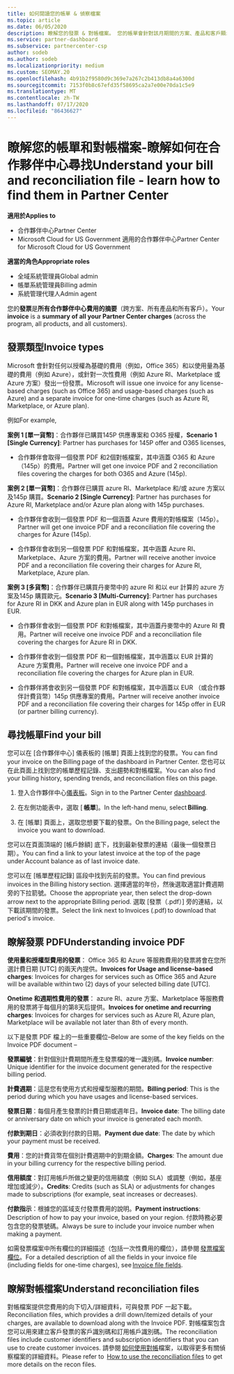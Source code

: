 ```yaml
---
title: 如何閱讀您的帳單 & 偵察檔案
ms.topic: article
ms.date: 06/05/2020
description: 瞭解您的發票 & 對帳檔案。 您的帳單會針對該月期間的方案、產品和客戶顯示合作夥伴中心的費用。
ms.service: partner-dashboard
ms.subservice: partnercenter-csp
author: sodeb
ms.author: sodeb
ms.localizationpriority: medium
ms.custom: SEOMAY.20
ms.openlocfilehash: 4b91b2f9580d9c369e7a267c2b413db8a4a6300d
ms.sourcegitcommit: 7153f0b8c67efd35f58695ca2a7e00e70da1c5e9
ms.translationtype: MT
ms.contentlocale: zh-TW
ms.lasthandoff: 07/17/2020
ms.locfileid: "86436627"
---
```

# <a name="understand-your-bill-and-reconciliation-file---learn-how-to-find-them-in-partner-center"></a><span data-ttu-id="2582b-104">瞭解您的帳單和對帳檔案-瞭解如何在合作夥伴中心尋找</span><span class="sxs-lookup"><span data-stu-id="2582b-104">Understand your bill and reconciliation file - learn how to find them in Partner Center</span></span>

<span data-ttu-id="2582b-105">**適用於**</span><span class="sxs-lookup"><span data-stu-id="2582b-105">**Applies to**</span></span>

- <span data-ttu-id="2582b-106">合作夥伴中心</span><span class="sxs-lookup"><span data-stu-id="2582b-106">Partner Center</span></span>
- <span data-ttu-id="2582b-107">Microsoft Cloud for US Government 適用的合作夥伴中心</span><span class="sxs-lookup"><span data-stu-id="2582b-107">Partner Center for Microsoft Cloud for US Government</span></span>

<span data-ttu-id="2582b-108">**適當的角色**</span><span class="sxs-lookup"><span data-stu-id="2582b-108">**Appropriate roles**</span></span>

- <span data-ttu-id="2582b-109">全域系統管理員</span><span class="sxs-lookup"><span data-stu-id="2582b-109">Global admin</span></span>
- <span data-ttu-id="2582b-110">帳單系統管理員</span><span class="sxs-lookup"><span data-stu-id="2582b-110">Billing admin</span></span>
- <span data-ttu-id="2582b-111">系統管理代理人</span><span class="sxs-lookup"><span data-stu-id="2582b-111">Admin agent</span></span>


<span data-ttu-id="2582b-112">您的**發票**是**所有合作夥伴中心費用的摘要**（跨方案、所有產品和所有客戶）。</span><span class="sxs-lookup"><span data-stu-id="2582b-112">Your **invoice** is a **summary of all your Partner Center charges** (across the program, all products, and all customers).</span></span> 

## <a name="invoice-types"></a><span data-ttu-id="2582b-113">發票類型</span><span class="sxs-lookup"><span data-stu-id="2582b-113">Invoice types</span></span>

<span data-ttu-id="2582b-114">Microsoft 會針對任何以授權為基礎的費用（例如，Office 365）和以使用量為基礎的費用（例如 Azure），或針對一次性費用（例如 Azure RI、Marketplace 或 Azure 方案）發出一份發票。</span><span class="sxs-lookup"><span data-stu-id="2582b-114">Microsoft will issue one invoice for any license-based charges (such as Office 365) and usage-based charges (such as Azure) and a separate invoice for one-time charges (such as Azure RI, Marketplace, or Azure plan).</span></span>

<span data-ttu-id="2582b-115">例如</span><span class="sxs-lookup"><span data-stu-id="2582b-115">For example,</span></span>  

<span data-ttu-id="2582b-116">**案例 1 [單一貨幣]**：合作夥伴已購買145P 供應專案和 O365 授權，</span><span class="sxs-lookup"><span data-stu-id="2582b-116">**Scenario 1 [Single Currency]**: Partner has purchases for 145P offer and O365 licenses,</span></span>  

- <span data-ttu-id="2582b-117">合作夥伴會取得一個發票 PDF 和2個對帳檔案，其中涵蓋 O365 和 Azure （145p）的費用。</span><span class="sxs-lookup"><span data-stu-id="2582b-117">Partner will get one invoice PDF and 2 reconciliation files covering the charges for both O365 and Azure (145p).</span></span>  

<span data-ttu-id="2582b-118">**案例 2 [單一貨幣]**：合作夥伴已購買 azure RI、Marketplace 和/或 azure 方案以及145p 購買。</span><span class="sxs-lookup"><span data-stu-id="2582b-118">**Scenario 2 [Single Currency]**: Partner has purchases for Azure RI, Marketplace and/or Azure plan along with 145p purchases.</span></span>

- <span data-ttu-id="2582b-119">合作夥伴會收到一個發票 PDF 和一個涵蓋 Azure 費用的對帳檔案（145p）。</span><span class="sxs-lookup"><span data-stu-id="2582b-119">Partner will get one invoice PDF and a reconciliation file covering the charges for Azure (145p).</span></span> 

- <span data-ttu-id="2582b-120">合作夥伴會收到另一個發票 PDF 和對帳檔案，其中涵蓋 Azure RI、Marketplace、Azure 方案的費用。</span><span class="sxs-lookup"><span data-stu-id="2582b-120">Partner will receive another invoice PDF and a reconciliation file covering their charges for Azure RI, Marketplace, Azure plan.</span></span> 

<span data-ttu-id="2582b-121">**案例 3 [多貨幣]**：合作夥伴已購買丹麥幣中的 azure RI 和以 eur 計算的 azure 方案及145p 購買歐元。</span><span class="sxs-lookup"><span data-stu-id="2582b-121">**Scenario 3 [Multi-Currency]**: Partner has purchases for Azure RI in DKK and Azure plan in EUR along with 145p purchases in EUR.</span></span>

- <span data-ttu-id="2582b-122">合作夥伴會收到一個發票 PDF 和對帳檔案，其中涵蓋丹麥幣中的 Azure RI 費用。</span><span class="sxs-lookup"><span data-stu-id="2582b-122">Partner will receive one invoice PDF and a reconciliation file covering the charges for Azure RI in DKK.</span></span> 

- <span data-ttu-id="2582b-123">合作夥伴會收到一個發票 PDF 和一個對帳檔案，其中涵蓋以 EUR 計算的 Azure 方案費用。</span><span class="sxs-lookup"><span data-stu-id="2582b-123">Partner will receive one invoice PDF and a reconciliation file covering the charges for Azure plan in EUR.</span></span> 

- <span data-ttu-id="2582b-124">合作夥伴將會收到另一個發票 PDF 和對帳檔案，其中涵蓋以 EUR （或合作夥伴計費貨幣）145p 供應專案的費用。</span><span class="sxs-lookup"><span data-stu-id="2582b-124">Partner will receive another invoice PDF and a reconciliation file covering their charges for 145p offer in EUR (or partner billing currency).</span></span> 

## <a name="find-your-bill"></a><span data-ttu-id="2582b-125">尋找帳單</span><span class="sxs-lookup"><span data-stu-id="2582b-125">Find your bill</span></span> 

<span data-ttu-id="2582b-126">您可以在 [合作夥伴中心] 儀表板的 [帳單] 頁面上找到您的發票。</span><span class="sxs-lookup"><span data-stu-id="2582b-126">You can find your invoice on the Billing page of the dashboard in Partner Center.</span></span> <span data-ttu-id="2582b-127">您也可以在此頁面上找到您的帳單歷程記錄、支出趨勢和對帳檔案。</span><span class="sxs-lookup"><span data-stu-id="2582b-127">You can also find your billing history, spending trends, and reconciliation files on this page.</span></span> 

1. <span data-ttu-id="2582b-128">登入合作夥伴中心[儀表板](https://partner.microsoft.com/dashboard/home)。</span><span class="sxs-lookup"><span data-stu-id="2582b-128">Sign in to the Partner Center [dashboard](https://partner.microsoft.com/dashboard/home).</span></span> 

2. <span data-ttu-id="2582b-129">在左側功能表中，選取 [ **帳單**]。</span><span class="sxs-lookup"><span data-stu-id="2582b-129">In the left-hand menu, select **Billing**.</span></span> 

3. <span data-ttu-id="2582b-130">在 [帳單] 頁面上，選取您想要下載的發票。</span><span class="sxs-lookup"><span data-stu-id="2582b-130">On the Billing page, select the invoice you want to download.</span></span> 

<span data-ttu-id="2582b-131">您可以在頁面頂端的 [帳戶餘額] 底下，找到最新發票的連結（最後一個發票日期）。</span><span class="sxs-lookup"><span data-stu-id="2582b-131">You can find a link to your latest invoice at the top of the page under Account balance as of last invoice date.</span></span> 

<span data-ttu-id="2582b-132">您可以在 [帳單歷程記錄] 區段中找到先前的發票。</span><span class="sxs-lookup"><span data-stu-id="2582b-132">You can find previous invoices in the Billing history section.</span></span> <span data-ttu-id="2582b-133">選擇適當的年份，然後選取適當計費週期旁的下拉箭號。</span><span class="sxs-lookup"><span data-stu-id="2582b-133">Choose the appropriate year, then select the drop-down arrow next to the appropriate Billing period.</span></span> <span data-ttu-id="2582b-134">選取 [發票（.pdf）] 旁的連結，以下載該期間的發票。</span><span class="sxs-lookup"><span data-stu-id="2582b-134">Select the link next to Invoices (.pdf) to download that period's invoice.</span></span> 

## <a name="understanding-invoice-pdf"></a><span data-ttu-id="2582b-135">瞭解發票 PDF</span><span class="sxs-lookup"><span data-stu-id="2582b-135">Understanding invoice PDF</span></span> 

<span data-ttu-id="2582b-136">**使用量和授權型費用的發票**： Office 365 和 Azure 等服務費用的發票將會在您所選計費日期 [UTC] 的兩天內提供。</span><span class="sxs-lookup"><span data-stu-id="2582b-136">**Invoices for Usage and license-based charges**: Invoices for charges for services such as Office 365 and Azure will be available within two (2) days of your selected billing date [UTC].</span></span>  

<span data-ttu-id="2582b-137">**Onetime 和週期性費用的發票**： azure RI、azure 方案、Marketplace 等服務費用的發票將于每個月的第8天后提供。</span><span class="sxs-lookup"><span data-stu-id="2582b-137">**Invoices for onetime and recurring charges**: Invoices for charges for services such as Azure RI, Azure plan, Marketplace will be available not later than 8th of every month.</span></span>  

<span data-ttu-id="2582b-138">以下是發票 PDF 檔上的一些重要欄位–</span><span class="sxs-lookup"><span data-stu-id="2582b-138">Below are some of the key fields on the Invoice PDF document –</span></span>

<span data-ttu-id="2582b-139">**發票編號**：針對個別計費期間所產生發票檔的唯一識別碼。</span><span class="sxs-lookup"><span data-stu-id="2582b-139">**Invoice number**: Unique identifier for the invoice document generated for the respective billing period.</span></span> 

<span data-ttu-id="2582b-140">**計費週期**：這是您有使用方式和授權型服務的期間。</span><span class="sxs-lookup"><span data-stu-id="2582b-140">**Billing period**: This is the period during which you have usages and license-based services.</span></span> 

<span data-ttu-id="2582b-141">**發票日期**：每個月產生發票的計費日期或週年日。</span><span class="sxs-lookup"><span data-stu-id="2582b-141">**Invoice date**: The billing date or anniversary date on which your invoice is generated each month.</span></span> 

<span data-ttu-id="2582b-142">**付款到期日**：必須收到付款的日期。</span><span class="sxs-lookup"><span data-stu-id="2582b-142">**Payment due date**: The date by which your payment must be received.</span></span> 

<span data-ttu-id="2582b-143">**費用**：您的計費貨幣在個別計費週期中的到期金額。</span><span class="sxs-lookup"><span data-stu-id="2582b-143">**Charges**: The amount due in your billing currency for the respective billing period.</span></span> 

<span data-ttu-id="2582b-144">**信用額度**：對訂用帳戶所做之變更的信用額度（例如 SLA）或調整（例如，基座增加或減少）。</span><span class="sxs-lookup"><span data-stu-id="2582b-144">**Credits**: Credits (such as SLA) or adjustments for changes made to subscriptions (for example, seat increases or decreases).</span></span> 

<span data-ttu-id="2582b-145">**付款指示**：根據您的區域支付發票費用的說明。</span><span class="sxs-lookup"><span data-stu-id="2582b-145">**Payment instructions**: Description of how to pay your invoice, based on your region.</span></span> <span data-ttu-id="2582b-146">付款時務必要包含您的發票號碼。</span><span class="sxs-lookup"><span data-stu-id="2582b-146">Always be sure to include your invoice number when making a payment.</span></span> 

<span data-ttu-id="2582b-147">如需發票檔案中所有欄位的詳細描述（包括一次性費用的欄位），請參閱 [發票檔案欄位](invoice-file.md)。</span><span class="sxs-lookup"><span data-stu-id="2582b-147">For a detailed description of all the fields in your invoice file (including fields for one-time charges), see [Invoice file fields](invoice-file.md).</span></span> 

## <a name="understand-reconciliation-files"></a><span data-ttu-id="2582b-148">瞭解對帳檔案</span><span class="sxs-lookup"><span data-stu-id="2582b-148">Understand reconciliation files</span></span>

 <span data-ttu-id="2582b-149">對帳檔案提供您費用的向下切入/詳細資料，可與發票 PDF 一起下載。</span><span class="sxs-lookup"><span data-stu-id="2582b-149">Reconciliation files, which provides a drill down/itemized details of your charges, are available to download along with the Invoice PDF.</span></span> <span data-ttu-id="2582b-150">對帳檔案包含您可以用來建立客戶發票的客戶識別碼和訂用帳戶識別碼。</span><span class="sxs-lookup"><span data-stu-id="2582b-150">The reconciliation files include customer identifiers and subscription identifiers that you can use to create customer invoices.</span></span> <span data-ttu-id="2582b-151">請參閱 [如何使用對帳](use-the-reconciliation-files.md)檔案，以取得更多有關偵察檔案的詳細資料。</span><span class="sxs-lookup"><span data-stu-id="2582b-151">Please refer to  [How to use the reconciliation files](use-the-reconciliation-files.md) to get more details on the recon files.</span></span> 
